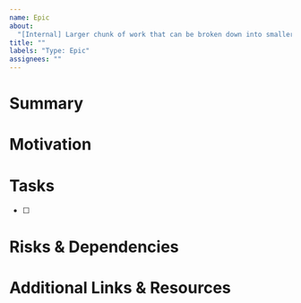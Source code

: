 ```yaml
---
name: Epic
about:
  "[Internal] Larger chunk of work that can be broken down into smaller tasks"
title: ""
labels: "Type: Epic"
assignees: ""
---
```


# Summary

<!-- Provide a summary of the epic -->

# Motivation

<!-- Describe the rationale for this epic. What does it enable? Who does it serve? -->

# Tasks

<!-- Provide a list of individual tasks that would complete this epic -->
<!-- This should be a list of issues once they are created -->

- [ ]

# Risks & Dependencies

<!-- Identify any potential risks or external dependencies in completing this epic -->

# Additional Links & Resources

<!-- Any additional context or resources that may be relevant -->
